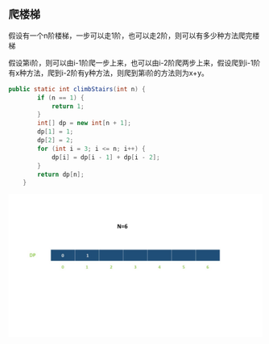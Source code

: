 ## 爬楼梯
假设有一个n阶楼梯，一步可以走1阶，也可以走2阶，则可以有多少种方法爬完楼梯

假设第i阶，则可以由i-1阶爬一步上来，也可以由i-2阶爬两步上来，假设爬到i-1阶有x种方法，爬到i-2阶有y种方法，则爬到第i阶的方法则为x+y。

```java
public static int climbStairs(int n) {
        if (n == 1) {
            return 1;
        }
        int[] dp = new int[n + 1];
        dp[1] = 1;
        dp[2] = 2;
        for (int i = 3; i <= n; i++) {
            dp[i] = dp[i - 1] + dp[i - 2];
        }
        return dp[n];
    }


```
![](../imgs/2.jpeg)